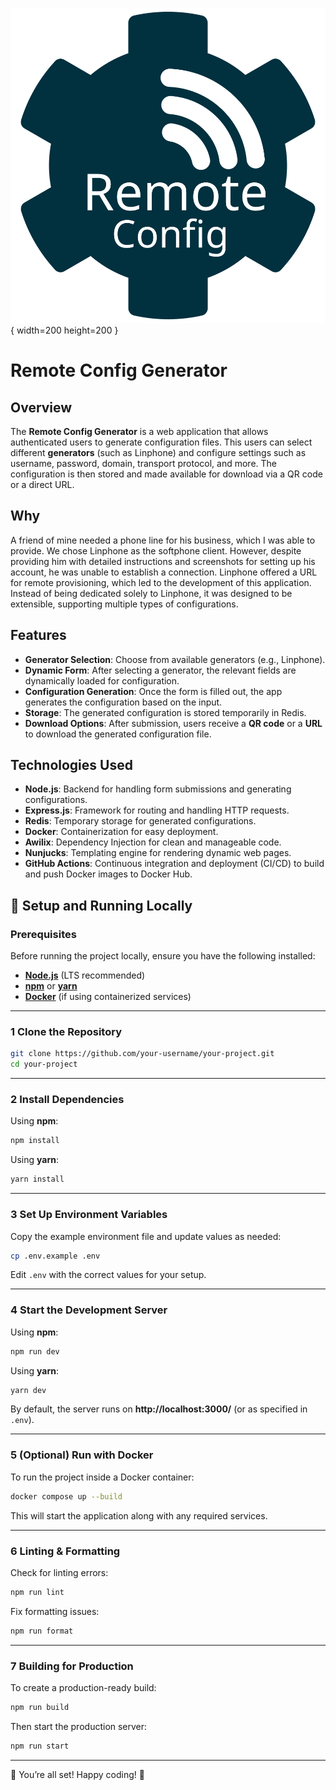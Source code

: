 ![Logo](public/images/logo.svg){ width=200 height=200 }


# Remote Config Generator

## Overview

The **Remote Config Generator** is a web application that allows authenticated users to generate configuration files. This users can select different **generators** (such as Linphone) and configure settings such as username, password, domain, transport protocol, and more. The configuration is then stored and made available for download via a QR code or a direct URL.

## Why

A friend of mine needed a phone line for his business, which I was able to provide. We chose Linphone as the softphone client. However, despite providing him with detailed instructions and screenshots for setting up his account, he was unable to establish a connection. Linphone offered a URL for remote provisioning, which led to the development of this application. Instead of being dedicated solely to Linphone, it was designed to be extensible, supporting multiple types of configurations.

## Features

- **Generator Selection**: Choose from available generators (e.g., Linphone).
- **Dynamic Form**: After selecting a generator, the relevant fields are dynamically loaded for configuration.
- **Configuration Generation**: Once the form is filled out, the app generates the configuration based on the input.
- **Storage**: The generated configuration is stored temporarily in Redis.
- **Download Options**: After submission, users receive a **QR code** or a **URL** to download the generated configuration file.

## Technologies Used

- **Node.js**: Backend for handling form submissions and generating configurations.
- **Express.js**: Framework for routing and handling HTTP requests.
- **Redis**: Temporary storage for generated configurations.
- **Docker**: Containerization for easy deployment.
- **Awilix**: Dependency Injection for clean and manageable code.
- **Nunjucks**: Templating engine for rendering dynamic web pages.
- **GitHub Actions**: Continuous integration and deployment (CI/CD) to build and push Docker images to Docker Hub.

## 🚀 Setup and Running Locally

### **Prerequisites**
Before running the project locally, ensure you have the following installed:  
- **[Node.js](https://nodejs.org/)** (LTS recommended)  
- **[npm](https://www.npmjs.com/)** or **[yarn](https://yarnpkg.com/)**
- **[Docker](https://www.docker.com/)** (if using containerized services)

---

### **1 Clone the Repository**
```sh
git clone https://github.com/your-username/your-project.git
cd your-project
```

---

### **2 Install Dependencies**
Using **npm**:
```sh
npm install
```
Using **yarn**:
```sh
yarn install
```

---

### **3  Set Up Environment Variables**
Copy the example environment file and update values as needed:
```sh
cp .env.example .env
```
Edit `.env` with the correct values for your setup.

---

### **4 Start the Development Server**
Using **npm**:
```sh
npm run dev
```
Using **yarn**:
```sh
yarn dev
```
By default, the server runs on **http://localhost:3000/** (or as specified in `.env`).

---

### **5 (Optional) Run with Docker**
To run the project inside a Docker container:
```sh
docker compose up --build
```
This will start the application along with any required services.

---

### **6 Linting & Formatting**
Check for linting errors:
```sh
npm run lint
```
Fix formatting issues:
```sh
npm run format
```

---

### **7 Building for Production**
To create a production-ready build:
```sh
npm run build
```
Then start the production server:
```sh
npm run start
```

---

🚀 You’re all set! Happy coding! 🎉
